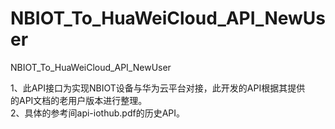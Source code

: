 # NBIOT_To_HuaWeiCloud_API_NewUser   
NBIOT_To_HuaWeiCloud_API_NewUser             
  
1、此API接口为实现NBIOT设备与华为云平台对接，此开发的API根据其提供       
   的API文档的老用户版本进行整理。          
2、具体的参考间api-iothub.pdf的历史API。          



            
 
